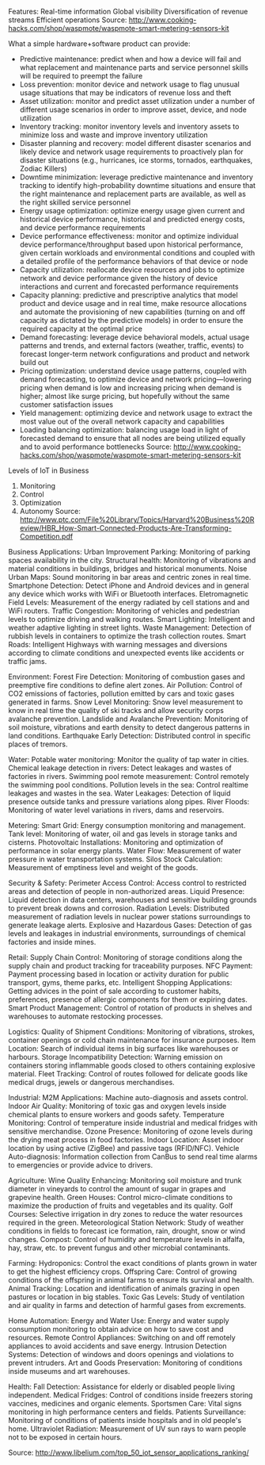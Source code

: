 
Features:
Real-time information
Global visibility
Diversification of revenue streams
Efficient operations
Source: http://www.cooking-hacks.com/shop/waspmote/waspmote-smart-metering-sensors-kit

What a simple hardware+software product can provide:
* Predictive maintenance:  predict when and how a device will fail and what replacement and maintenance parts and service personnel skills will be required to preempt the failure
* Loss prevention:  monitor device and network usage to flag unusual usage situations that may be indicators of revenue loss and theft
* Asset utilization:  monitor and predict asset utilization under a number of different usage scenarios in order to improve asset, device, and node utilization
* Inventory tracking:  monitor inventory levels and inventory assets to minimize loss and waste and improve inventory utilization
* Disaster planning and recovery:  model different disaster scenarios and likely device and network usage requirements to proactively plan for disaster situations (e.g., hurricanes, ice storms, tornados, earthquakes, Zodiac Killers)
* Downtime minimization:  leverage predictive maintenance and inventory tracking to identify high-probability downtime situations and ensure that the right maintenance and replacement parts are available, as well as the right skilled service personnel
* Energy usage optimization:  optimize energy usage given current and historical device performance, historical and predicted energy costs, and device performance requirements
* Device performance effectiveness:  monitor and optimize individual device performance/throughput based upon historical performance, given certain workloads and environmental conditions and coupled with a detailed profile of the performance behaviors of that device or node
* Capacity utilization:  reallocate device resources and jobs to optimize network and device performance given the history of device interactions and current and forecasted performance requirements
* Capacity planning:  predictive and prescriptive analytics that model product and device usage and in real time, make resource allocations and automate the provisioning of new capabilities (turning on and off capacity as dictated by the predictive models) in order to ensure the required capacity at the optimal price
* Demand forecasting:  leverage device behavioral models, actual usage patterns and trends, and external factors (weather, traffic, events) to forecast longer-term network configurations and product and network build out
* Pricing optimization:  understand device usage patterns, coupled with demand forecasting, to optimize device and network pricing—lowering pricing when demand is low and increasing pricing when demand is higher; almost like surge pricing, but hopefully without the same customer satisfaction issues
* Yield management:  optimizing device and network usage to extract the most value out of the overall network capacity and capabilities
* Loading balancing optimization:  balancing usage load in light of forecasted demand to ensure that all nodes are being utilized equally and to avoid performance bottlenecks
Source: http://www.cooking-hacks.com/shop/waspmote/waspmote-smart-metering-sensors-kit

Levels of IoT in Business
1. Monitoring
2. Control
3. Optimization
4. Autonomy
Source: http://www.ptc.com/File%20Library/Topics/Harvard%20Business%20Review/HBR_How-Smart-Connected-Products-Are-Transforming-Competition.pdf

Business Applications:
Urban Improvement
Parking: Monitoring of parking spaces availability in the city.
Structural health: Monitoring of vibrations and material conditions in buildings, bridges and historical monuments.
Noise Urban Maps: Sound monitoring in bar areas and centric zones in real time.
Smartphone Detection: Detect iPhone and Android devices and in general any device which works with WiFi or Bluetooth interfaces.
Eletromagnetic Field Levels: Measurement of the energy radiated by cell stations and and WiFi routers.
Traffic Congestion: Monitoring of vehicles and pedestrian levels to optimize driving and walking routes.
Smart Lighting: Intelligent and weather adaptive lighting in street lights.
Waste Management: Detection of rubbish levels in containers to optimize the trash collection routes.
Smart Roads: Intelligent Highways with warning messages and diversions according to climate conditions and unexpected events like accidents or traffic jams.

Environment:
Forest Fire Detection: Monitoring of combustion gases and preemptive fire conditions to define alert zones.
Air Pollution: Control of CO2 emissions of factories, pollution emitted by cars and toxic gases generated in farms.
Snow Level Monitoring: Snow level measurement to know in real time the quality of ski tracks and allow security corps avalanche prevention.
Landslide and Avalanche Prevention: Monitoring of soil moisture, vibrations and earth density to detect dangerous patterns in land conditions.
Earthquake Early Detection: Distributed control in specific places of tremors.

Water:
Potable water monitoring: Monitor the quality of tap water in cities.
Chemical leakage detection in rivers: Detect leakages and wastes of factories in rivers.
Swimming pool remote measurement: Control remotely the swimming pool conditions.
Pollution levels in the sea: Control realtime leakages and wastes in the sea.
Water Leakages: Detection of liquid presence outside tanks and pressure variations along pipes.
River Floods: Monitoring of water level variations in rivers, dams and reservoirs.

Metering:
Smart Grid: Energy consumption monitoring and management.
Tank level: Monitoring of water, oil and gas levels in storage tanks and cisterns.
Photovoltaic Installations: Monitoring and optimization of performance in solar energy plants.
Water Flow: Measurement of water pressure in water transportation systems.
Silos Stock Calculation: Measurement of emptiness level and weight of the goods.

Security & Safety:
Perimeter Access Control: Access control to restricted areas and detection of people in non-authorized areas.
Liquid Presence: Liquid detection in data centers, warehouses and sensitive building grounds to prevent break downs and corrosion.
Radiation Levels: Distributed measurement of radiation levels in nuclear power stations surroundings to generate leakage alerts.
Explosive and Hazardous Gases: Detection of gas levels and leakages in industrial environments, surroundings of chemical factories and inside mines.

Retail:
Supply Chain Control: Monitoring of storage conditions along the supply chain and product tracking for traceability purposes.
NFC Payment: Payment processing based in location or activity duration for public transport, gyms, theme parks, etc.
Intelligent Shopping Applications: Getting advices in the point of sale according to customer habits, preferences, presence of allergic components for them or expiring dates.
Smart Product Management: Control of rotation of products in shelves and warehouses to automate restocking processes.

Logistics:
Quality of Shipment Conditions: Monitoring of vibrations, strokes, container openings or cold chain maintenance for insurance purposes.
Item Location: Search of individual items in big surfaces like warehouses or harbours.
Storage Incompatibility Detection: Warning emission on containers storing inflammable goods closed to others containing explosive material.
Fleet Tracking: Control of routes followed for delicate goods like medical drugs, jewels or dangerous merchandises.

Industrial:
M2M Applications: Machine auto-diagnosis and assets control.
Indoor Air Quality: Monitoring of toxic gas and oxygen levels inside chemical plants to ensure workers and goods safety.
Temperature Monitoring: Control of temperature inside industrial and medical fridges with sensitive merchandise.
Ozone Presence: Monitoring of ozone levels during the drying meat process in food factories.
Indoor Location: Asset indoor location by using active (ZigBee) and passive tags (RFID/NFC).
Vehicle Auto-diagnosis: Information collection from CanBus to send real time alarms to emergencies or provide advice to drivers.

Agriculture:
Wine Quality Enhancing: Monitoring soil moisture and trunk diameter in vineyards to control the amount of sugar in grapes and grapevine health.
Green Houses: Control micro-climate conditions to maximize the production of fruits and vegetables and its quality.
Golf Courses: Selective irrigation in dry zones to reduce the water resources required in the green.
Meteorological Station Network: Study of weather conditions in fields to forecast ice formation, rain, drought, snow or wind changes.
Compost: Control of humidity and temperature levels in alfalfa, hay, straw, etc. to prevent fungus and other microbial contaminants.

Farming:
Hydroponics: Control the exact conditions of plants grown in water to get the highest efficiency crops.
Offspring Care: Control of growing conditions of the offspring in animal farms to ensure its survival and health.
Animal Tracking: Location and identification of animals grazing in open pastures or location in big stables.
Toxic Gas Levels: Study of ventilation and air quality in farms and detection of harmful gases from excrements.

Home Automation:
Energy and Water Use: Energy and water supply consumption monitoring to obtain advice on how to save cost and resources.
Remote Control Appliances: Switching on and off remotely appliances to avoid accidents and save energy.
Intrusion Detection Systems: Detection of windows and doors openings and violations to prevent intruders.
Art and Goods Preservation: Monitoring of conditions inside museums and art warehouses.

Health:
Fall Detection: Assistance for elderly or disabled people living independent.
Medical Fridges: Control of conditions inside freezers storing vaccines, medicines and organic elements.
Sportsmen Care: Vital signs monitoring in high performance centers and fields.
Patients Surveillance: Monitoring of conditions of patients inside hospitals and in old people's home.
Ultraviolet Radiation: Measurement of UV sun rays to warn people not to be exposed in certain hours.

Source: http://www.libelium.com/top_50_iot_sensor_applications_ranking/
